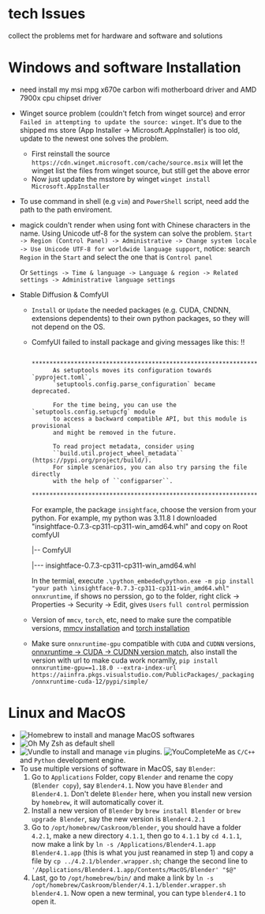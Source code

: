 # tech Issues
collect the problems met for hardware and software and solutions

# Windows and software Installation
- need install my msi mpg x670e carbon wifi motherboard driver and AMD 7900x cpu chipset driver
- Winget source problem (couldn't fetch from winget source) and error `Failed in attempting to update the source: winget`. It's due to the shipped ms store (App Installer -> Microsoft.AppInstaller) is too old, update to the newest one solves the problem.
  - First reinstall the source `https://cdn.winget.microsoft.com/cache/source.msix` will let the winget list the files from winget source, but still get the above error
  - Now just update the msstore by winget `winget install Microsoft.AppInstaller`
- To use command in shell (e.g `vim`) and `PowerShell` script, need add the path to the path enviroment.
- magick couldn't render when using font with Chinese characters in the name. Using Unicode utf-8 for the system can solve the problem. `Start -> Region (Control Panel) -> Administrative -> Change system locale -> Use Unicode UTF-8 for worldwide language support`, notice: search `Region` in the `Start` and select the one that is `Control panel`

  Or `Settings -> Time & language -> Language & region -> Related settings -> Administrative language settings`

- Stable Diffusion & ComfyUI
  - `Install` or `Update` the needed packages (e.g. CUDA, CNDNN, extensions dependents) to their own python packages, so they will not depend on the OS.
  - ComfyUI failed to install package and giving messages like this: 
    !!

              ********************************************************************************
              As setuptools moves its configuration towards `pyproject.toml`,
              `setuptools.config.parse_configuration` became deprecated.

              For the time being, you can use the `setuptools.config.setupcfg` module
              to access a backward compatible API, but this module is provisional
              and might be removed in the future.

              To read project metadata, consider using
              ``build.util.project_wheel_metadata`` (https://pypi.org/project/build/).
              For simple scenarios, you can also try parsing the file directly
              with the help of ``configparser``.
              ********************************************************************************
    For example, the package `insightface`, choose the version from your python. For example, my python was 3.11.8 I downloaded "insightface-0.7.3-cp311-cp311-win_amd64.whl" and copy on Root comfyUI
    
    |-- ComfyUI
    
    |--- insightface-0.7.3-cp311-cp311-win_amd64.whl
    
    In the termial, execute `.\python_embeded\python.exe -m pip install "your path \insightface-0.7.3-cp311-cp311-win_amd64.whl" onnxruntime`, if shows no perssion, go to the folder, right click -> Properties -> Security -> Edit, gives `Users` `full control` permission
  - Version of `mmcv`, `torch`, etc, need to make sure the compatible versions, [mmcv installation](https://mmcv.readthedocs.io/en/latest/get_started/installation.html) and [torch installation](https://pytorch.org/get-started/previous-versions/)
  - Make sure `onnxruntime-gpu` compatible with `CUDA` and `CUDNN` versions, [onnxruntime -> CUDA -> CUDNN version match](https://onnxruntime.ai/docs/execution-providers/CUDA-ExecutionProvider.html), also install the version with url to make cuda work noramlly, `pip install onnxruntime-gpu==1.18.0 --extra-index-url https://aiinfra.pkgs.visualstudio.com/PublicPackages/_packaging/onnxruntime-cuda-12/pypi/simple/`
    
# Linux and MacOS
- ![Homebrew](https://brew.sh/) to install and manage MacOS softwares
- ![Oh My Zsh](https://ohmyz.sh/) as default shell
- ![Vundle](https://github.com/VundleVim/Vundle.vim) to install and manage `vim` plugins. ![YouCompleteMe](https://github.com/ycm-core/YouCompleteMe) as `C/C++` and `Python` development engine.
- To use multiple versions of software in MacOS, say `Blender`:
  1. Go to `Applications` Folder, copy `Blender` and rename the copy (`Blender copy`), say `Blender4.1`. Now you have `Blender` and `Blender4.1`. Don't delete `Blender` here, when you install new version by `homebrew`, it will automatically cover it.
  2. Install a new version of `Blender` by `brew install Blender` or `brew upgrade Blender`, say the new version is `Blender4.2.1`
  3. Go to `/opt/homebrew/Caskroom/blender`, you should have a folder `4.2.1`, make a new directory `4.1.1`, then go to `4.1.1` by `cd 4.1.1`, now make a link by `ln -s /Applications/Blender4.1.app Blender4.1.app` (this is what you just reanamed in step 1) and copy a file by `cp ../4.2.1/blender.wrapper.sh`; change the second line to `'/Applications/Blender4.1.app/Contents/MacOS/Blender' "$@"`
  4. Last, go to `/opt/homebrew/bin/` and make a link by `ln -s /opt/homebrew/Caskroom/blender/4.1.1/blender.wrapper.sh blender4.1`. Now open a new terminal, you can type `blender4.1` to open it.
